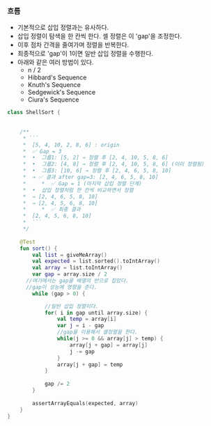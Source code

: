 ### 흐름
- 기본적으로 삽입 정렬과는 유사하다.
- 삽입 정렬이 탐색을 한 칸씩 한다. 셸 정렬은 이 'gap'을 조정한다.
- 이후 점차 간격을 줄여가며 정렬을 반복한다.
- 최종적으로 'gap'이 1이면 일반 삽입 정렬을 수행한다.
- 아래와 같은 여러 방법이 있다.
	- n / 2
	- Hibbard's Sequence
	- Knuth's Sequence
	- Sedgewick's Sequence
	- Ciura's Sequence

```kotlin
class ShellSort {  
  
  
    /**  
     * ```     
     *  [5, 4, 10, 2, 8, 6] : origin
     *  ✅ Gap = 3     
     *  •  그룹1: [5, 2] → 정렬 후 [2, 4, 10, 5, 8, 6]    
     *  •  그룹2: [4, 8] → 정렬 후 [2, 4, 10, 5, 8, 6] (이미 정렬됨)  
     *  •  그룹3: [10, 6] → 정렬 후 [2, 4, 6, 5, 8, 10]  
     *  → ✅ 결과 after gap=3: [2, 4, 6, 5, 8, 10]    
     *     *  ✅ Gap = 1 (마지막 삽입 정렬 단계)  
     *  •  삽입 정렬처럼 한 칸씩 비교하면서 정렬  
     *  → [2, 4, 6, 5, 8, 10]  
     *  → [2, 4, 5, 6, 8, 10]   
     *     *  ✅ 최종 결과  
     *  [2, 4, 5, 6, 8, 10]  
     *  ```     
     */
     
    @Test  
    fun sort() {  
        val list = giveMeArray()  
        val expected = list.sorted().toIntArray()  
        val array = list.toIntArray()  
        var gap = array.size / 2  
	  //여기에서는 gap을 배열의 반으로 잡았다.
	  //gap이 성능에 영향을 준다. 
        while (gap > 0) {  

			//일반 삽입 정렬이다.
            for( i in gap until array.size) {  
                val temp = array[i]  
                var j = i - gap  
                //gap을 이용해서 셸정렬을 한다.
                while(j >= 0 && array[j] > temp) {  
                    array[j + gap] = array[j]  
                    j -= gap  
                }  
                array[j + gap] = temp  
            }  
            
            gap /= 2  
        }  
  
        assertArrayEquals(expected, array)  
    }  
}
```